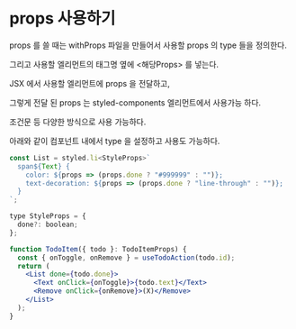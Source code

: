 # props 사용하기

props 를 쓸 때는 withProps 파일을 만들어서 사용할 props 의 type 들을 정의한다.

그리고 사용할 엘리먼트의 태그명 옆에 <해당Props> 를 넣는다.

JSX 에서 사용할 엘리먼트에 props 을 전달하고,

그렇게 전달 된 props 는 styled-components 엘리먼트에서 사용가능 하다.

조건문 등 다양한 방식으로 사용 가능하다.

아래와 같이 컴포넌트 내에서 type 을 설정하고 사용도 가능하다.

```jsx
const List = styled.li<StyleProps>`
  span${Text} {
    color: ${props => (props.done ? "#999999" : "")};
    text-decoration: ${props => (props.done ? "line-through" : "")};
  }
`;

type StyleProps = {
  done?: boolean;
};

function TodoItem({ todo }: TodoItemProps) {
  const { onToggle, onRemove } = useTodoAction(todo.id);
  return (
    <List done={todo.done}>
      <Text onClick={onToggle}>{todo.text}</Text>
      <Remove onClick={onRemove}>(X)</Remove>
    </List>
  );
}
```